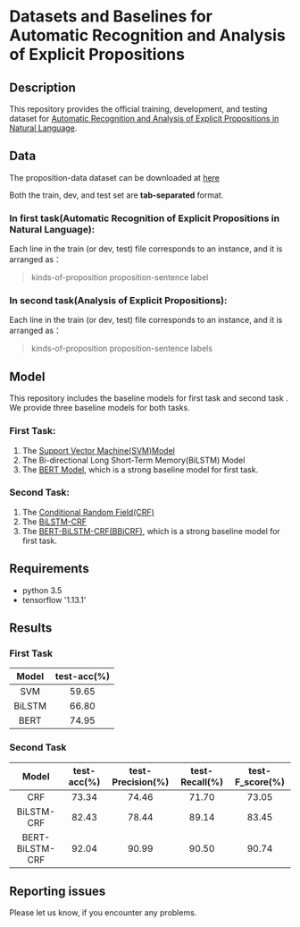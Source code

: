 # Datasets and Baselines for Automatic Recognition and Analysis of Explicit Propositions

## Description
This repository provides the official training, development, and testing dataset for [Automatic Recognition and Analysis of Explicit Propositions in Natural Language](...).


## Data

The proposition-data dataset can be downloaded at [here](https://github.com/blcunlp/Explicit-Proposition/tree/master/proposition-data)

Both the train, dev, and test set are  **tab-separated** format.

### In first task(Automatic Recognition of Explicit Propositions in Natural Language): 
Each line in the train (or dev, test) file corresponds to an instance, and it is arranged as：  
>kinds-of-proposition proposition-sentence  label

### In second task(Analysis of Explicit Propositions): 
Each line in the train (or dev, test) file corresponds to an instance, and it is arranged as：  
>kinds-of-proposition proposition-sentence  labels


## Model

This repository includes the baseline models for first task and second task . 
We provide three baseline models for both tasks.

### First Task:
1. The [Support Vector Machine(SVM)Model](https://link.springer.com/content/pdf/10.1007%2FBF00994018.pdf)
2.  The Bi-directional Long Short-Term Memory(BiLSTM) Model
3.  The [BERT Model](https://arxiv.org/pdf/1810.04805.pdf), which is a strong baseline model for first task. 

### Second Task:
1.  The [Conditional Random Field(CRF)](http://www.cs.columbia.edu/~jebara/4772/papers/crf.pdf)
2.  The [BiLSTM-CRF](https://arxiv.org/pdf/1806.05626.pdf)
3.  The [BERT-BiLSTM-CRF(BBiCRF)](https://arxiv.org/pdf/1810.04805.pdf), which is a strong baseline model for first task. 

## Requirements
* python 3.5
* tensorflow      '1.13.1'

## Results 
### First Task
|Model |test-acc(%)|
|:-:|:-:|
| SVM |59.65 |
| BiLSTM |  66.80|
| BERT |  74.95 |

### Second Task
|Model |test-acc(%)| test-Precision(%) |test-Recall(%)|test-F_score(%)|
|:-:|:-:|:-:|:-:|:-:|
| CRF |73.34	|74.46|	71.70|	73.05
| BiLSTM-CRF|82.43	|78.44|	89.14	|83.45
| BERT-BiLSTM-CRF |92.04	|90.99	|90.50	|90.74

## Reporting issues
Please let us know, if you encounter any problems.
